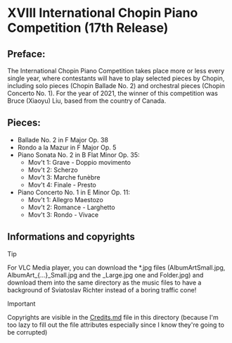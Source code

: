 # XVIII International Chopin Piano Competition (17th Release)

## Preface:

The International Chopin Piano Competition takes place more or less every single year, where contestants will have to play selected pieces by Chopin, including solo pieces (Chopin Ballade No. 2) and orchestral pieces (Chopin Concerto No. 1). For the year of 2021, the winner of this competition was Bruce (Xiaoyu) Liu, based from the country of Canada.

## Pieces:

- Ballade No. 2 in F Major Op. 38
- Rondo a la Mazur in F Major Op. 5
- Piano Sonata No. 2 in B Flat Minor Op. 35:
  - Mov't 1: Grave - Doppio movimento
  - Mov't 2: Scherzo
  - Mov't 3: Marche funèbre
  - Mov't 4: Finale - Presto
- Piano Concerto No. 1 in E Minor Op. 11:
  - Mov't 1: Allegro Maestozo
  - Mov't 2: Romance - Larghetto
  - Mov't 3: Rondo - Vivace

## Informations and copyrights

> [!TIP]
> For VLC Media player, you can download the *.jpg files (AlbumArtSmall.jpg, AlbumArt_{...}_Small.jpg and the _Large.jpg one and Folder.jpg) and download them into the same directory as the music files to have a background of Sviatoslav Richter instead of a boring traffic cone!

> [!IMPORTANT]
> Copyrights are visible in the [Credits.md](https://github.com/GamerSoft24/Software/blob/Main/MovieSoft/Bruce%20(Xiaoyu)%20Liu/XVIII%20International%20Chopin%20Piano%20Competition/Credits.md) file in this directory (because I'm too lazy to fill out the file attributes especially since I know they're going to be corrupted)
